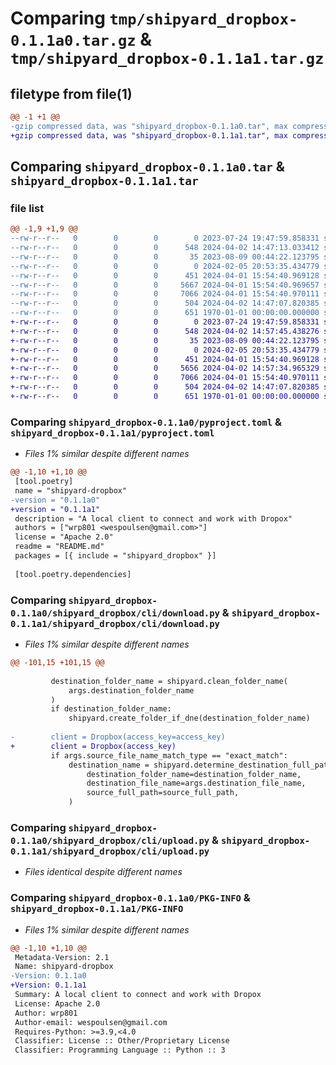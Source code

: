 # Comparing `tmp/shipyard_dropbox-0.1.1a0.tar.gz` & `tmp/shipyard_dropbox-0.1.1a1.tar.gz`

## filetype from file(1)

```diff
@@ -1 +1 @@
-gzip compressed data, was "shipyard_dropbox-0.1.1a0.tar", max compression
+gzip compressed data, was "shipyard_dropbox-0.1.1a1.tar", max compression
```

## Comparing `shipyard_dropbox-0.1.1a0.tar` & `shipyard_dropbox-0.1.1a1.tar`

### file list

```diff
@@ -1,9 +1,9 @@
--rw-r--r--   0        0        0        0 2023-07-24 19:47:59.858331 shipyard_dropbox-0.1.1a0/README.md
--rw-r--r--   0        0        0      548 2024-04-02 14:47:13.033412 shipyard_dropbox-0.1.1a0/pyproject.toml
--rw-r--r--   0        0        0       35 2023-08-09 00:44:22.123795 shipyard_dropbox-0.1.1a0/shipyard_dropbox/__init__.py
--rw-r--r--   0        0        0        0 2024-02-05 20:53:35.434779 shipyard_dropbox-0.1.1a0/shipyard_dropbox/cli/__init__.py
--rw-r--r--   0        0        0      451 2024-04-01 15:54:40.969128 shipyard_dropbox-0.1.1a0/shipyard_dropbox/cli/authtest.py
--rw-r--r--   0        0        0     5667 2024-04-01 15:54:40.969657 shipyard_dropbox-0.1.1a0/shipyard_dropbox/cli/download.py
--rw-r--r--   0        0        0     7066 2024-04-01 15:54:40.970111 shipyard_dropbox-0.1.1a0/shipyard_dropbox/cli/upload.py
--rw-r--r--   0        0        0      504 2024-04-02 14:47:07.820385 shipyard_dropbox-0.1.1a0/shipyard_dropbox/dropbox.py
--rw-r--r--   0        0        0      651 1970-01-01 00:00:00.000000 shipyard_dropbox-0.1.1a0/PKG-INFO
+-rw-r--r--   0        0        0        0 2023-07-24 19:47:59.858331 shipyard_dropbox-0.1.1a1/README.md
+-rw-r--r--   0        0        0      548 2024-04-02 14:57:45.438276 shipyard_dropbox-0.1.1a1/pyproject.toml
+-rw-r--r--   0        0        0       35 2023-08-09 00:44:22.123795 shipyard_dropbox-0.1.1a1/shipyard_dropbox/__init__.py
+-rw-r--r--   0        0        0        0 2024-02-05 20:53:35.434779 shipyard_dropbox-0.1.1a1/shipyard_dropbox/cli/__init__.py
+-rw-r--r--   0        0        0      451 2024-04-01 15:54:40.969128 shipyard_dropbox-0.1.1a1/shipyard_dropbox/cli/authtest.py
+-rw-r--r--   0        0        0     5656 2024-04-02 14:57:34.965329 shipyard_dropbox-0.1.1a1/shipyard_dropbox/cli/download.py
+-rw-r--r--   0        0        0     7066 2024-04-01 15:54:40.970111 shipyard_dropbox-0.1.1a1/shipyard_dropbox/cli/upload.py
+-rw-r--r--   0        0        0      504 2024-04-02 14:47:07.820385 shipyard_dropbox-0.1.1a1/shipyard_dropbox/dropbox.py
+-rw-r--r--   0        0        0      651 1970-01-01 00:00:00.000000 shipyard_dropbox-0.1.1a1/PKG-INFO
```

### Comparing `shipyard_dropbox-0.1.1a0/pyproject.toml` & `shipyard_dropbox-0.1.1a1/pyproject.toml`

 * *Files 1% similar despite different names*

```diff
@@ -1,10 +1,10 @@
 [tool.poetry]
 name = "shipyard-dropbox"
-version = "0.1.1a0"
+version = "0.1.1a1"
 description = "A local client to connect and work with Dropox"
 authors = ["wrp801 <wespoulsen@gmail.com>"]
 license = "Apache 2.0"
 readme = "README.md"
 packages = [{ include = "shipyard_dropbox" }]
 
 [tool.poetry.dependencies]
```

### Comparing `shipyard_dropbox-0.1.1a0/shipyard_dropbox/cli/download.py` & `shipyard_dropbox-0.1.1a1/shipyard_dropbox/cli/download.py`

 * *Files 1% similar despite different names*

```diff
@@ -101,15 +101,15 @@
 
         destination_folder_name = shipyard.clean_folder_name(
             args.destination_folder_name
         )
         if destination_folder_name:
             shipyard.create_folder_if_dne(destination_folder_name)
 
-        client = Dropbox(access_key=access_key)
+        client = Dropbox(access_key)
         if args.source_file_name_match_type == "exact_match":
             destination_name = shipyard.determine_destination_full_path(
                 destination_folder_name=destination_folder_name,
                 destination_file_name=args.destination_file_name,
                 source_full_path=source_full_path,
             )
```

### Comparing `shipyard_dropbox-0.1.1a0/shipyard_dropbox/cli/upload.py` & `shipyard_dropbox-0.1.1a1/shipyard_dropbox/cli/upload.py`

 * *Files identical despite different names*

### Comparing `shipyard_dropbox-0.1.1a0/PKG-INFO` & `shipyard_dropbox-0.1.1a1/PKG-INFO`

 * *Files 1% similar despite different names*

```diff
@@ -1,10 +1,10 @@
 Metadata-Version: 2.1
 Name: shipyard-dropbox
-Version: 0.1.1a0
+Version: 0.1.1a1
 Summary: A local client to connect and work with Dropox
 License: Apache 2.0
 Author: wrp801
 Author-email: wespoulsen@gmail.com
 Requires-Python: >=3.9,<4.0
 Classifier: License :: Other/Proprietary License
 Classifier: Programming Language :: Python :: 3
```

